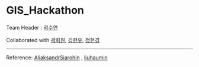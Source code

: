 # GIS_Hackathon

Team Header : [곽수연](https://github.com/suyeon-K)

Collaborated with [곽희원](https://github.com/HeewonKwak), [김현우](https://github.com/codemkim), [정현경](https://github.com/hyeonkyeong31)

***

Reference: [AliaksandrSiarohin](https://github.com/AliaksandrSiarohin/first-order-model) , [liuhaumin](https://github.com/liuhaumin/LeadsheetArrangement)
